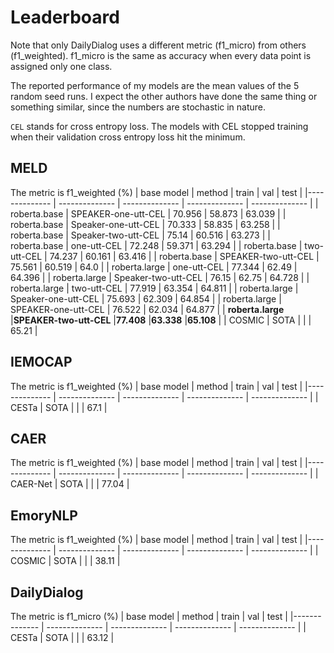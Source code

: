 # Leaderboard
Note that only DailyDialog uses a different metric (f1_micro) from others (f1_weighted). f1_micro is the same as accuracy when every data point is assigned only one class.

The reported performance of my models are the mean values of the 5 random seed runs. I expect the other authors have done the same thing or something similar, since the numbers are stochastic in nature.

`CEL` stands for cross entropy loss. The models with CEL stopped training when their validation cross entropy loss hit the minimum.
## MELD 
The metric is f1_weighted (%)
|  base model | method | train | val | test |
|-------------- | -------------- | -------------- | -------------- | -------------- | 
| roberta.base | SPEAKER-one-utt-CEL | 70.956 | 58.873 | 63.039 | 
| roberta.base | Speaker-one-utt-CEL | 70.333 | 58.835 | 63.258 | 
| roberta.base | Speaker-two-utt-CEL | 75.14 | 60.516 | 63.273 | 
| roberta.base | one-utt-CEL | 72.248 | 59.371 | 63.294 | 
| roberta.base | two-utt-CEL | 74.237 | 60.161 | 63.416 | 
| roberta.base | SPEAKER-two-utt-CEL | 75.561 | 60.519 | 64.0 | 
| roberta.large | one-utt-CEL | 77.344 | 62.49 | 64.396 | 
| roberta.large | Speaker-two-utt-CEL | 76.15 | 62.75 | 64.728 | 
| roberta.large | two-utt-CEL | 77.919 | 63.354 | 64.811 | 
| roberta.large | Speaker-one-utt-CEL | 75.693 | 62.309 | 64.854 | 
| roberta.large | SPEAKER-one-utt-CEL | 76.522 | 62.034 | 64.877 | 
| **roberta.large** |**SPEAKER-two-utt-CEL** |**77.408** |**63.338** |**65.108** |
| COSMIC | SOTA |   |   | 65.21 |
## IEMOCAP 
The metric is f1_weighted (%)
|  base model | method | train | val | test |
|-------------- | -------------- | -------------- | -------------- | -------------- | 
| CESTa | SOTA |   |   | 67.1 |
## CAER 
The metric is f1_weighted (%)
|  base model | method | train | val | test |
|-------------- | -------------- | -------------- | -------------- | -------------- | 
| CAER-Net | SOTA |   |   | 77.04 |
## EmoryNLP 
The metric is f1_weighted (%)
|  base model | method | train | val | test |
|-------------- | -------------- | -------------- | -------------- | -------------- | 
| COSMIC | SOTA |   |   | 38.11 |
## DailyDialog 
The metric is f1_micro (%)
|  base model | method | train | val | test |
|-------------- | -------------- | -------------- | -------------- | -------------- | 
| CESTa | SOTA |   |   | 63.12 |
